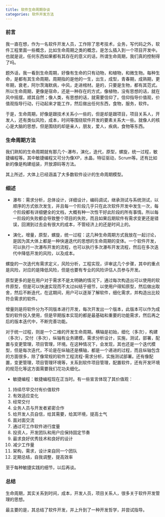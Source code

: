 ```yaml
---
title: 软件生命周期杂谈
categories: 软件开发方法
---
```


### 前言

我一直在想，作为一名软件开发人员，工作除了思考技术，业务，写代码之外，软件工程里面一些概念，比如生命周期之类的概念，是怎么插入到一个项目开发中。也就是说，任何东西如果都有其存在的意义的话，所谓生命周期，我们真的控制得了吗。

题外话，我一看到生命周期，好像有生命的只有动物，和植物，和微生物。每种生命，是都有其生命周期，周期指的是他的一生，出生，成型，青春期，成熟期，更年期，衰老，阿尔茨海默病，中风，走进棺材。是的，只要是生物，都有其范式。所以生命周期，更像是宿命，还是一种存在的方式，像植物，没有思想的话，就在风中摇摆，顺其自然；像人类，有思想的话，就需要信仰了。信仰指导价值观，价值观指导行动，行动起来才能工作，然后做出任何东西，食物，服务，软件。

于是，生命周期，好像是跟技术关系小一些的，但是却是跟项目，项目关系人，开发人，还有类似风险，成本，时间等围绕软件开发的要素关系大一些。就像人的核心是大脑的思想，但是围绕的却是亲人，朋友，爱人，疾病，食物等东西。

### 生命周期方法

我们熟知的生命周期就有那几个-瀑布，演化，迭代，原型，螺旋，统一过程，敏捷编程等。其中敏捷编程又可分为像XP，水晶，特征驱动，Scrum等。还有比如新的像是构建组装，开放源码等方法。

其上所述，大体上已经涵盖了大多数软件设计的生命周期模型。

### 细述

* 瀑布：需求分析，总体设计，详细设计，编码调试，继承测试与系统测试，以顺序的方式依次发生，并且每一个阶段几乎只在此次软件开发中发生一次，每个阶段都有详细健全的文档，大概有种一次性干好此阶段的所有事情。所以每一阶段的失败都会导致整个项目的失败，而且如果后期软件有需求变更还是错误，回溯到过去会有很大的成本，不管经济上的还是时间上的。

* 演化，增量，原型，螺旋，统一过程：这几种生命周期方式我放在一起讨论，是因为其大体上都是一种快速迭代的思想的生命周期的变体。一个软件开发，可以执行一次瀑布开发的流程，也可以执行多次瀑布开发流程，然后在多次迭代中降低开发的风险，以及成本。

螺旋的一次迭代有需求定义，风险分析，工程实现，评审这几个步骤，其中的重点是风险，对应的是降低风险，但是也要有专业的风险评估人员参与开发。

原型更多的是在用户对于需求不是太明确的情况下，通过每次构造出可以使用的软件原型，但是可以快速实现而不太过纠结于细节，以使用户得知原型，然后做出取舍，然后不断迭代，在这期间，用户可以逐渐了解软件，细化需求，并构造出比较符合需求的软件。

增量则是将软件分为不同版本进行开发，每次开发出一个版本，此版本可以作为成型的软件投入使用，但是早期版本实现的都是最基础和重要的功能需求，然后再之后的版本迭代中，不断完善功能。

对于统一过程，则是一个二维的开发生命周期。横轴是初始，细化（多次），构建（多次），交付（多次），纵轴有业务建模，需求分析设计，实施，测试，部署，配置与变更管理，项目管理，环境。在这种情况下，会发现，其也还是一个迭代模型，但是每次迭代，不论是在纵轴还是横轴，都是一个递进的过程，而且纵轴包含的方面很多，除了像常规的软件工程流程-需求分析，实施测试部署。还有像配置，变更管理，项目管理环境等，关系到软件项目管理，配置软件，还有开发环境的规范化等这方面需要我们花功夫细化。

* 敏捷编程：敏捷编程现在正当时。有一些宣言体现了其价值观：

1. 持续尽早交付有价值软件
2. 有效适应变化
3. 经常交付
4. 业务人员与开发者紧密合作
5. 给开发人员自信，给其需要，给其环境，提高士气
6. 面对面交流
7. 通过可工作软件进行度量
8. 投资人，开发团队和用户应保持固定节奏
9. 最求良好优秀技术和良好的设计
10. 减少工作量
11. 架构，需求，设计来自同一个团队
12. 定期总结，自我调整，提高效率

至于每种敏捷实践的细节，以后再谈。

### 总结

生命周期，其实关系到时间，成本，开发人员，项目关系人，很多关于软件开发管理的思想。

最主要的是，其总结了软件开发，并上升到了一种开发哲学，并尝试指导。